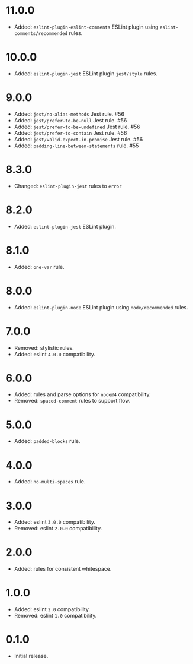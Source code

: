 # 11.0.0

-   Added: `eslint-plugin-eslint-comments` ESLint plugin using `eslint-comments/recommended`  rules.

# 10.0.0

-   Added: `eslint-plugin-jest` ESLint plugin `jest/style`  rules.

# 9.0.0

-   Added: `jest/no-alias-methods` Jest rule. #56
-   Added: `jest/prefer-to-be-null` Jest rule. #56
-   Added: `jest/prefer-to-be-undefined` Jest rule. #56
-   Added: `jest/prefer-to-contain` Jest rule. #56
-   Added: `jest/valid-expect-in-promise` Jest rule. #56
-   Added: `padding-line-between-statements` rule. #55

# 8.3.0

-   Changed: `eslint-plugin-jest` rules to `error`

# 8.2.0

-   Added: `eslint-plugin-jest` ESLint plugin.

# 8.1.0

-   Added: `one-var` rule.

# 8.0.0

-   Added: `eslint-plugin-node` ESLint plugin using `node/recommended`  rules.

# 7.0.0

-   Removed: stylistic rules.
-   Added: eslint `4.0.0` compatibility.

# 6.0.0

-   Added: rules and parse options for `node@4` compatibility.
-   Removed: `spaced-comment` rules to support flow.

# 5.0.0

-   Added: `padded-blocks` rule.

# 4.0.0

-   Added: `no-multi-spaces` rule.

# 3.0.0

-   Added: eslint `3.0.0` compatibility.
-   Removed: eslint `2.0.0` compatibility.

# 2.0.0

-   Added: rules for consistent whitespace.

# 1.0.0

-   Added: eslint `2.0` compatibility.
-   Removed: eslint `1.0` compatibility.

# 0.1.0

-   Initial release.
